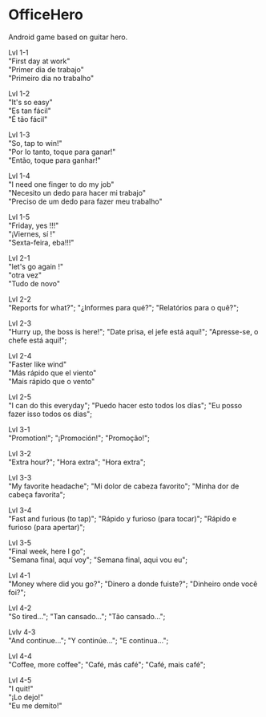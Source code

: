 # OfficeHero
Android game based on guitar hero.<br>

Lvl 1-1 <br>
"First day at work" <br>
"Primer dia de trabajo" <br>
"Primeiro dia no trabalho"<br>

Lvl 1-2 <br>
"It's so easy" <br>
"Es tan fácil" <br>
"É tão fácil"<br>

Lvl 1-3 <br>
"So, tap to win!" <br>
"Por lo tanto, toque para ganar!"<br>
"Então, toque para ganhar!"<br>

Lvl 1-4 <br>
"I need one finger to do my job"<br>
"Necesito un dedo para hacer mi trabajo"<br>
"Preciso de um dedo para fazer meu trabalho"<br>

Lvl 1-5 <br>
"Friday, yes !!!"<br>
"¡Viernes, sí !" <br>
"Sexta-feira, eba!!!"<br>

Lvl 2-1<br>
"let's go again !"<br>
"otra vez"<br>
"Tudo de novo"<br>

Lvl 2-2 <br>
"Reports for what?";
"¿Informes para qué?";
"Relatórios para o quê?";

Lvl 2-3 <br>
"Hurry up, the boss is here!";
"Date prisa, el jefe está aquí!";
"Apresse-se, o chefe está aqui!";

Lvl 2-4 <br>
"Faster like wind" <br>
"Más rápido que el viento" <br>
"Mais rápido que o vento" <br>

Lvl 2-5 <br>
"I can do this everyday";
"Puedo hacer esto todos los días";
"Eu posso fazer isso todos os dias";

Lvl 3-1 <br>
"Promotion!";
"¡Promoción!";
"Promoção!";

Lvl 3-2 <br>
"Extra hour?";
"Hora extra";
"Hora extra";

Lvl 3-3 <br>
"My favorite headache";
"Mi dolor de cabeza favorito";
"Minha dor de cabeça favorita";

Lvl 3-4 <br>
"Fast and furious (to tap)";
"Rápido y furioso (para tocar)";
"Rápido e furioso (para apertar)";

Lvl 3-5 <br>
"Final week, here I go";            
"Semana final, aquí voy";
"Semana final, aqui vou eu";

Lvl 4-1 <br>
"Money where did you go?";
"Dinero a donde fuiste?";
"Dinheiro onde você foi?";

Lvl 4-2 <br>
"So tired...";
"Tan cansado...";
"Tão cansado...";

Lvlv 4-3 <br>
"And continue...";
"Y continúe...";
"E continua...";

Lvl 4-4 <br>
"Coffee, more coffee";
"Café, más café";
"Café, mais café";

Lvl 4-5 <br>
"I quit!" <br>
"¡Lo dejo!" <br>
"Eu me demito!" <br>
